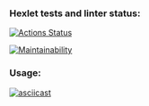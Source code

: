 ### Hexlet tests and linter status:
[![Actions Status](https://github.com/pavelkalenchuk/python-project-lvl2/workflows/hexlet-check/badge.svg)](https://github.com/pavelkalenchuk/python-project-lvl2/actions)

[![Maintainability](https://api.codeclimate.com/v1/badges/501f31bcfd20c55cdb47/maintainability)](https://codeclimate.com/github/pavelkalenchuk/python-project-lvl2/maintainability)


### Usage:
[![asciicast](https://asciinema.org/a/UPoQbhaT6lb3cNBTAZas7hoTw.svg)](https://asciinema.org/a/UPoQbhaT6lb3cNBTAZas7hoTw)


